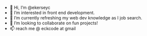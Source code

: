 - 👋 Hi, I’m @ekerseyc
- 👀 I’m interested in front end development.
- 🌱 I’m currently refreshing my web dev knowledge as I job search.
- 💞️ I’m looking to collaborate on fun projects!
- 📫 reach me @ eckcode at gmail

<!---
ekerseyc/ekerseyc is a ✨ special ✨ repository because its `README.md` (this file) appears on your GitHub profile.
You can click the Preview link to take a look at your changes.
--->
